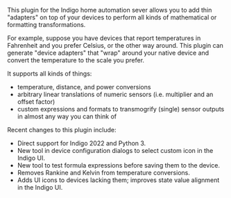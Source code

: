 This plugin for the Indigo home automation sever allows you to add thin "adapters" on top of your devices to perform all kinds of mathematical or formatting transformations. 

For example, suppose you have devices that report temperatures in Fahrenheit and you prefer Celsius, or the other way around. This plugin can generate "device adapters" that "wrap" around your native device and convert the temperature to the scale you prefer.

It supports all kinds of things:
- temperature, distance, and power conversions
- arbitrary linear translations of numeric sensors (i.e. multiplier and an offset factor)
- custom expressions and formats to transmogrify (single) sensor outputs in almost any way you can think of

Recent changes to this plugin include:
- Direct support for Indigo 2022 and Python 3.
- New tool in device configuration dialogs to select custom icon in the Indigo UI.
- New tool to test formula expressions before saving them to the device.
- Removes Rankine and Kelvin from temperature conversions.
- Adds UI icons to devices lacking them; improves state value alignment in the Indigo UI.
